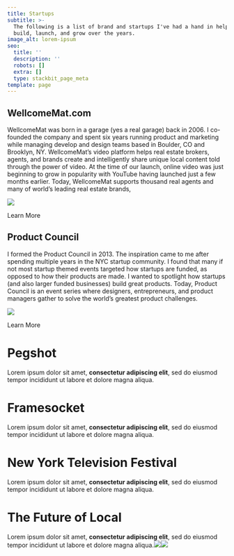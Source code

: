 ```yaml
---
title: Startups
subtitle: >-
  The following is a list of brand and startups I've had a hand in helping
  build, launch, and grow over the years.
image_alt: lorem-ipsum
seo:
  title: ''
  description: ''
  robots: []
  extra: []
  type: stackbit_page_meta
template: page
---
```

## WellcomeMat.com

WellcomeMat was born in a garage (yes a real garage) back in 2006. I co-founded the company and spent six years running product and marketing while managing develop and design teams based in Boulder, CO and Brooklyn, NY. WellcomeMat’s video platform helps real estate brokers, agents, and brands create and intelligently share unique local content told through the power of video. At the time of our launch, online video was just beginning  to grow in popularity with YouTube having launched just a few months earlier. Today, WellcomeMat supports thousand real agents and many of world’s leading real estate brands,

![](images/panoramic-tomato.jpg)

Learn More

## Product Council

I formed the Product Council in 2013. The inspiration came to me after spending multiple years in the NYC startup community. I found that many if not most startup themed events targeted how startups are funded, as opposed to how their products are made. I wanted to spotlight how startups (and also larger funded businesses) build great products. Today, Product Council is an event series where designers, entrepreneurs, and product managers gather to solve the world’s greatest product challenges. 

![](images/image-startups-product-council.jpg)

Learn More



# Pegshot

Lorem ipsum dolor sit amet, **consectetur adipiscing elit**, sed do eiusmod tempor incididunt ut labore et dolore magna aliqua.

# Framesocket

Lorem ipsum dolor sit amet, **consectetur adipiscing elit**, sed do eiusmod tempor incididunt ut labore et dolore magna aliqua.

# New York Television Festival

Lorem ipsum dolor sit amet, **consectetur adipiscing elit**, sed do eiusmod tempor incididunt ut labore et dolore magna aliqua.

# The Future of Local

Lorem ipsum dolor sit amet, **consectetur adipiscing elit**, sed do eiusmod tempor incididunt ut labore et dolore magna aliqua.![](http://box2469.temp.domains/~garbarna/staging/wp-content/uploads/2021/07/image-startups-wellcomeamat.gif)![](http://box2469.temp.domains/~garbarna/staging/wp-content/uploads/2021/06/test-NFINITY-PRO-HDX.jpg)

